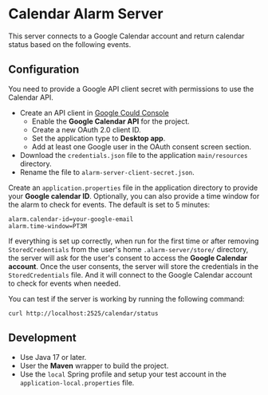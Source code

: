 # Calendar Alarm Server

This server connects to a Google Calendar account and return calendar status based on the following events.

## Configuration

You need to provide a Google API client secret with permissions to use the Calendar API.
- Create an API client in [Google Could Console](https://console.cloud.google.com/)
  - Enable the **Google Calendar API** for the project.
  - Create a new OAuth 2.0 client ID.
  - Set the application type to **Desktop app**.
  - Add at least one Google user in the OAuth consent screen section.
- Download the `credentials.json` file to the application `main/resources` directory.
- Rename the file to `alarm-server-client-secret.json`.

Create an `application.properties` file in the application directory to provide your **Google calendar ID**.
Optionally, you can also provide a time window for the alarm to check for events. The default is set to 5 minutes:

```properties
alarm.calendar-id=your-google-email
alarm.time-window=PT3M
```
If everything is set up correctly, when run for the first time or after removing `StoredCredentials` from the user's home `.alarm-server/store/` directory, the server will ask for the user's consent to access the **Google Calendar account**.
Once the user consents, the server will store the credentials in the `StoredCredentials` file.
And it will connect to the Google Calendar account to check for events when needed.

You can test if the server is working by running the following command:

```shell
curl http://localhost:2525/calendar/status
```

## Development

- Use Java 17 or later.
- User the **Maven** wrapper to build the project.
- Use the `local` Spring profile and setup your test account in the `application-local.properties` file.
